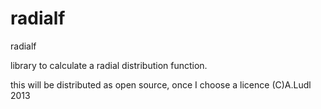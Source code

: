 radialf
=======

radialf

library to calculate a radial distribution function.

this will be distributed as open source, once I choose a licence
(C)A.Ludl 2013
